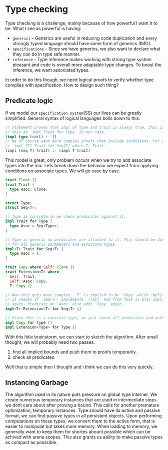 # Type checking

Type checking is a challenge, mainly because of how powerful I want it to be. What I see as powerful is having:
  - `generics` - Generics are useful in reducing code duplication and every strongly typed language should have some form of generics (IMO).
  - `specifications` - Since we have generics, we also want to declare what they can do in type safe manner.
  - `inference` - Type inference makes working with strong type system pleasant and code is overall more adaptable type changes. To boost the inference, we want associated types.

In order to do this though, we need logical proofs to verify whether type complies with specification. How to design such thing?

## Predicate logic

If we model our `specification system`(SS) our lives can be greatly simplified. General syntax of logical languages boils down to this:

```rust
// statement proves that impl of type and trait is always true, thus is root fact, we can write
// this as `impl Trait for Type` in our case.
(impl type trait) :- ()
// We of course want more complex proofs that include conditions. For example we write
// `impl [T] Trait for Seq[T] where T: Trait`
(impl (seq T) trait) :- (impl T trait)
```

This model is great, only problem occurs when we try to add associate types into the mix. Lets break down the behavior we expect from applying conditions on associate types. We will go case by case.

```rust
trait Clone {}
trait Trait {
  type Asoc: Clone;
}

struct Type;
struct Seq<T>;

// Type is concrete so we check predicates against it.
impl Trait for Type {
  type Asoc = Seq<Type>;
}

// Type is generic so predicates are attached to it. This should be done exhaustively
// for all generic parameters and associate types.
impl<T> Trait for Seq<T> {
  type Asoc = T;
}

trait Copy where Self: Clone {}
trait Extension<T> where
  Self: Trait,
  Self::Asoc: Copy,
  T: Copy {}

// Now this gets more complex. `T` is implied to be `Copy` which implies it is `Clone`.
// It checks if `Seq<T>` implements `Trait` and from that is also implies `T` is `Clone`
// again. Predicate on `Asoc` also adds `Copy` again.
impl<T> Extension<T> for Seq<T> {}

// Since this is a concrete type, we just check all predicates and nothing is implied.
impl Copy for Type {}
impl Extension<Type> for Type {}
```

With this little brainstorm, we can start to sketch the algorithm. After small thought, we will probably need two passes.
  1. find all implied bounds and push them to proofs temporarily.
  2. check all predicates.

Well that is simple then I thought and i think we can do this very quickly.

## Instancing Garbage

The algorithm used in its nature puts pressure on global type interner. We create numerous temporary instances that are used in intermediate steps we dont care about after proving a bound. This calls for another premature optimization, temporary instances. Type should have its active and passive format, we can find passive types in all persistent objects. Upon performing computations on these types, we convert them to the active form, that is easier to manipulat but takes more memory. When loading to memory, we generally want to keep them for shortes abount possible which can be achived with arena scopes. This also grants us ability to make passive types as compact as posssible.
